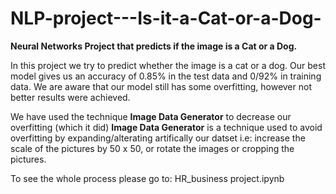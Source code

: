 # NLP-project---Is-it-a-Cat-or-a-Dog-
**Neural Networks Project that predicts if the image is a Cat or a Dog.**



In this project we try to predict whether the image is a cat or a dog. 
Our best model gives us an accuracy of 0.85% in the test data and 0/92% in training data.
We are aware that our model still has some overfitting, however not better results were achieved.

We have used the technique **Image Data Generator** to decrease our overfitting (which it did) **Image Data Generator** is a technique used to avoid overfitting  by expanding/alterating artifically our datset i.e: increase the scale of the pictures by 50 x 50, or rotate the images or cropping the pictures.



To see the whole process please go to: HR_business project.ipynb 

